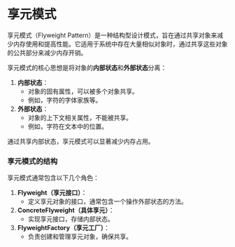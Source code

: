 # 享元模式
享元模式（Flyweight Pattern）是一种结构型设计模式，旨在通过共享对象来减少内存使用和提高性能。它适用于系统中存在大量相似对象时，通过共享这些对象的公共部分来减少内存开销。

享元模式的核心思想是将对象的**内部状态**和**外部状态**分离：
1. **内部状态**：   
    - 对象的固有属性，可以被多个对象共享。
    - 例如，字符的字体家族等。 
2. **外部状态**：
    - 对象的上下文相关属性，不能被共享。
    - 例如，字符在文本中的位置。

通过共享内部状态，享元模式可以显著减少内存占用。
### 享元模式的结构
享元模式通常包含以下几个角色：
1. **Flyweight（享元接口）**：
    - 定义享元对象的接口，通常包含一个操作外部状态的方法。
2. **ConcreteFlyweight（具体享元）**：
    - 实现享元接口，存储内部状态。
3. **FlyweightFactory（享元工厂）**：
    - 负责创建和管理享元对象，确保共享。
